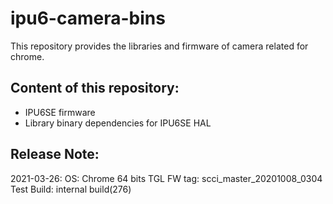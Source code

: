 # ipu6-camera-bins

This repository provides the libraries and firmware of camera related for chrome.

## Content of this repository:
* IPU6SE firmware
* Library binary dependencies for IPU6SE HAL

## Release Note:
2021-03-26:
OS:           Chrome 64 bits
TGL FW tag:   scci_master_20201008_0304
Test Build:   internal build(276)
